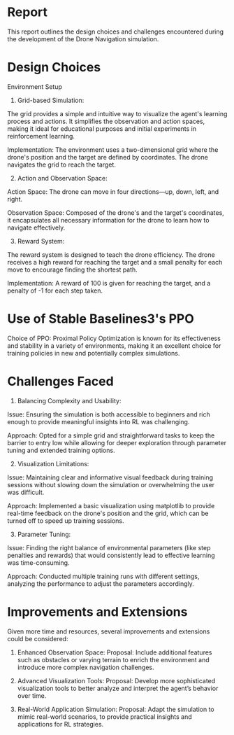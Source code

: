 # Report


This report outlines the design choices and challenges encountered during the development of the Drone Navigation simulation.


# Design Choices

Environment Setup

1. Grid-based Simulation:

The grid provides a simple and intuitive way to visualize the agent's learning process and actions. It simplifies the observation and action spaces, making it ideal for educational purposes and initial experiments in reinforcement learning.

Implementation: The environment uses a two-dimensional grid where the drone's position and the target are defined by coordinates. The drone navigates the grid to reach the target.

2. Action and Observation Space:

Action Space: The drone can move in four directions—up, down, left, and right. 

Observation Space: Composed of the drone's and the target's coordinates, it encapsulates all necessary information for the drone to learn how to navigate effectively.

3. Reward System:

The reward system is designed to teach the drone efficiency. The drone receives a high reward for reaching the target and a small penalty for each move to encourage finding the shortest path.

Implementation: A reward of 100 is given for reaching the target, and a penalty of -1 for each step taken.

# Use of Stable Baselines3's PPO

Choice of PPO: Proximal Policy Optimization is known for its effectiveness and stability in a variety of environments, making it an excellent choice for training policies in new and potentially complex simulations.

# Challenges Faced
1. Balancing Complexity and Usability:

Issue: Ensuring the simulation is both accessible to beginners and rich enough to provide meaningful insights into RL was challenging.

Approach: Opted for a simple grid and straightforward tasks to keep the barrier to entry low while allowing for deeper exploration through parameter tuning and extended training options.

2. Visualization Limitations:

Issue: Maintaining clear and informative visual feedback during training sessions without slowing down the simulation or overwhelming the user was difficult.

Approach: Implemented a basic visualization using matplotlib to provide real-time feedback on the drone's position and the grid, which can be turned off to speed up training sessions.

3. Parameter Tuning:

Issue: Finding the right balance of environmental parameters (like step penalties and rewards) that would consistently lead to effective learning was time-consuming.

Approach: Conducted multiple training runs with different settings, analyzing the performance to adjust the parameters accordingly.

# Improvements and Extensions
Given more time and resources, several improvements and extensions could be considered:

1. Enhanced Observation Space:
Proposal: Include additional features such as obstacles or varying terrain to enrich the environment and introduce more complex navigation challenges.

2. Advanced Visualization Tools:
Proposal: Develop more sophisticated visualization tools to better analyze and interpret the agent’s behavior over time.

3. Real-World Application Simulation:
Proposal: Adapt the simulation to mimic real-world scenarios, to provide practical insights and applications for RL strategies.
